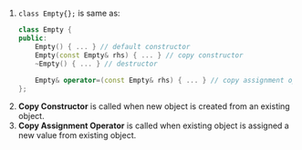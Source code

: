 1. `class Empty{};` is same as: 
    ```cpp
    class Empty {
    public:
        Empty() { ... } // default constructor
        Empty(const Empty& rhs) { ... } // copy constructor
        ~Empty() { ... } // destructor
        
        Empty& operator=(const Empty& rhs) { ... } // copy assignment operator
    };
    ```
2. **Copy Constructor** is called when new object is created from an existing object.
3. **Copy Assignment Operator** is called when existing object is assigned a new value from existing object.
